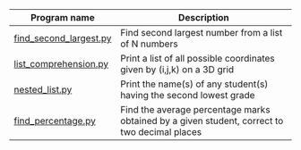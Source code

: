 
| Program name  | Description |
| ------------- | ------------- |
| [find_second_largest.py](/find_second_largest.py)   | Find second largest number from a list of N numbers |
| [list_comprehension.py](/list_comprehension.py)   | Print a list of all possible coordinates given by (i,j,k) on a 3D grid  |
| [nested_list.py](/nested_list.py)   | Print the name(s) of any student(s) having the second lowest grade |
| [find_percentage.py](/find_percentage.py)   | Find the average percentage marks obtained by a given student, correct to two decimal places |
